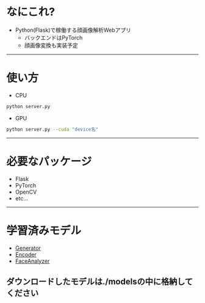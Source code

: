 # なにこれ?
- Python(Flask)で稼働する顔画像解析Webアプリ
    - バックエンドはPyTorch
    - 顔画像変換も実装予定
---
# 使い方
- CPU
```sh
python server.py
```
- GPU
```sh
python server.py --cuda "device名"
```
---
# 必要なパッケージ
- Flask
- PyTorch
- OpenCV
- etc...
---
# 学習済みモデル
- [Generator](https://www.dropbox.com/s/sum9a25xqn8ubsu/gen.pt?dl=0)
- [Encoder](https://www.dropbox.com/s/v1zs7nnkinjh4ik/enc.pt?dl=0)
- [FaceAnalyzer](https://www.dropbox.com/s/dhw4xe0txj1he6k/cnn.pt?dl=0)

ダウンロードしたモデルは./modelsの中に格納してください
---
